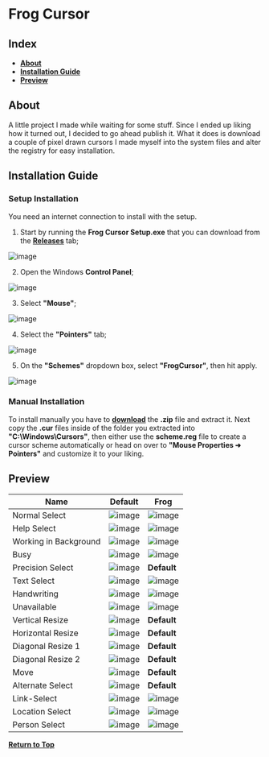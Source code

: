 # Frog Cursor

## Index

* [**About**](#about)
* [**Installation Guide**](#installation-guide)
* [**Preview**](#preview)

## About

A little project I made while waiting for some stuff. Since I ended up liking how it turned out, I decided to go ahead publish it. What it does is download a couple of pixel drawn cursors I made myself into the system files and alter the registry for easy installation.

## Installation Guide
### Setup Installation
You need an internet connection to install with the setup.
1. Start by running the **Frog Cursor Setup.exe** that you can download from the [**Releases**](https://github.com/MoxxIsHere/Frog-Cursor/releases) tab;

![image](https://user-images.githubusercontent.com/85062773/168297585-e2cdabf8-02e4-4ba6-a569-59a236ec2cfd.png)


2. Open the Windows **Control Panel**;

![image](https://user-images.githubusercontent.com/85062773/168297281-94c7caf5-7241-4ac4-810a-252c7060290a.png)

3. Select **"Mouse"**;

![image](https://user-images.githubusercontent.com/85062773/168297910-5ca49842-0754-4e2a-bb24-63a0313298bb.png)

4. Select the **"Pointers"** tab;

![image](https://user-images.githubusercontent.com/85062773/168298155-2f1d503f-4569-44df-b3e9-46040abc7200.png)

5. On the **"Schemes"** dropdown box, select **"FrogCursor"**, then hit apply.

![image](https://user-images.githubusercontent.com/85062773/168298301-567cfddb-b1d1-43ee-8d25-15a0047c75fa.png)

### Manual Installation
To install manually you have to [**download**](https://codeload.github.com/MoxxIsHere/Frog-Cursor/zip/refs/heads/main) the **.zip** file and extract it. Next copy the **.cur** files inside of the folder you extracted into **"C:\Windows\Cursors\"**, then either use the **scheme.reg** file to create a cursor scheme automatically or head on over to **"Mouse Properties ➜ Pointers"** and customize it to your liking.


## Preview

| Name | Default | Frog |
| ----------- | ----------- | ----------- |
| Normal Select | ![image](https://user-images.githubusercontent.com/85062773/167843927-fe628258-305f-40ef-8875-e43fd5951b19.png) | ![image](https://user-images.githubusercontent.com/85062773/167838727-c4809f6c-06ed-43e8-939a-8aa62fa95f6f.png)|
| Help Select | ![image](https://user-images.githubusercontent.com/85062773/167922074-214e88e1-1143-42f1-955d-b32f44014363.png) | ![image](https://user-images.githubusercontent.com/85062773/167838831-cdb95e35-f19a-4838-bde8-c00f76353a09.png) |
| Working in Background | ![image](https://user-images.githubusercontent.com/85062773/167922247-8548c83b-1901-473f-922e-6a43c082ec2f.png) | ![image](https://user-images.githubusercontent.com/85062773/167838945-9bbf0579-8502-42d0-a149-bdb1d030a07a.png) |
| Busy | ![image](https://user-images.githubusercontent.com/85062773/167928152-225acf6e-d891-437f-b648-822bb0222891.png) | ![image](https://user-images.githubusercontent.com/85062773/167839020-739c7709-6ded-4901-942c-e090d149fff9.png) |
| Precision Select | ![image](https://user-images.githubusercontent.com/85062773/169987198-e852d51b-4e8e-4cc8-8533-662252d0de4c.png) | **Default** |
| Text Select | ![image](https://user-images.githubusercontent.com/85062773/169987420-3e6d4dd8-8f66-4d07-9835-554998c80232.png) | ![image](https://user-images.githubusercontent.com/85062773/167839084-6941cced-528c-45b2-af29-03611051be26.png) |
| Handwriting | ![image](https://user-images.githubusercontent.com/85062773/169987916-e19f2512-5607-4f70-a8da-de544529639e.png) | ![image](https://user-images.githubusercontent.com/85062773/167839163-c5b587c7-301d-402e-bbe0-f8263a64ecb3.png) |
| Unavailable | ![image](https://user-images.githubusercontent.com/85062773/169988405-cfa5a338-cdac-4806-a76f-f01797d7cf69.png) | ![image](https://user-images.githubusercontent.com/85062773/167839217-28b1a3b9-15d9-49ef-adde-827fe7dab562.png) |
| Vertical Resize | ![image](https://user-images.githubusercontent.com/85062773/169989270-cb760a77-55e4-42ae-a68c-af4f91c9d29f.png) | **Default** |
| Horizontal Resize | ![image](https://user-images.githubusercontent.com/85062773/169989299-17d4e367-a4d0-4bb5-b38d-570e6cdc36f9.png) | **Default** |
| Diagonal Resize 1 | ![image](https://user-images.githubusercontent.com/85062773/169991090-eba26be5-2110-4c40-8907-58baf64f38f5.png) | **Default** |
| Diagonal Resize 2 | ![image](https://user-images.githubusercontent.com/85062773/169991118-74c60f1b-0746-4ce5-be37-213965c4614b.png) | **Default** |
| Move | ![image](https://user-images.githubusercontent.com/85062773/169989865-2ac6d89b-4c9d-4c81-900d-7aef558488cf.png) | **Default** |
| Alternate Select | ![image](https://user-images.githubusercontent.com/85062773/169991545-307d8c62-9d89-4f8a-a485-78ef7be3e01d.png) | **Default** |
| Link-Select | ![image](https://user-images.githubusercontent.com/85062773/169991806-28a379dd-16d8-48a1-81f1-3ce4050f9da9.png) | ![image](https://user-images.githubusercontent.com/85062773/167839254-eca17d93-3c01-4078-a5fe-a04de68ea7ea.png) |
| Location Select | ![image](https://user-images.githubusercontent.com/85062773/169993511-cc9f2ca6-3ec1-4aa6-9bb6-97e1956969b4.png) | ![image](https://user-images.githubusercontent.com/85062773/167839452-ad50a431-2b92-47b5-bfbd-13852c1ab7f2.png) |
| Person Select | ![image](https://user-images.githubusercontent.com/85062773/169994414-b98359d8-94f5-422b-8fed-39d13e16789e.png) | ![image](https://user-images.githubusercontent.com/85062773/167839594-d0105ce4-292c-4657-a061-931812cd62cc.png) |

[**Return to Top**](#Frog-Cursor)
